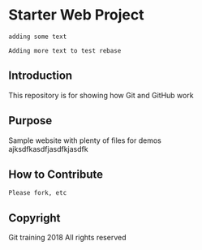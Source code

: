 # Starter Web Project
	adding some text
	
	Adding more text to test rebase
## Introduction

This repository is for showing how Git and GitHub work

## Purpose

Sample website with plenty of files for demos  
ajksdfkasdfjasdfkjasdfk
## How to Contribute
	Please fork, etc
## Copyright
Git training 2018
All rights reserved
